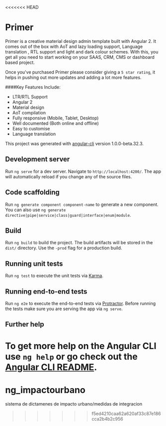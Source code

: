 <<<<<<< HEAD
# Primer

Primer is a creative material design admin template built with Angular 2. It comes out of the box with AoT and lazy loading support, Language translation , RTL support and light and dark colour schemes. With this, you get all you need to start working on your SAAS, CRM, CMS or dashboard based project.

Once you've purchased Primer please consider giving a `5 star rating`, it helps in pushing out more updates and adding a lot more features.

####Key Features Include:
* LTR/RTL Support
* Angular 2
* Material design
* AoT compilation
* Fully responsive (Mobile, Tablet, Desktop)
* Well documented (Both online and offline)
* Easy to customise
* Language translation

This project was generated with [angular-cli](https://github.com/angular/angular-cli) version 1.0.0-beta.32.3.

## Development server
Run `ng serve` for a dev server. Navigate to `http://localhost:4200/`. The app will automatically reload if you change any of the source files.

## Code scaffolding

Run `ng generate component component-name` to generate a new component. You can also use `ng generate directive|pipe|service|class|guard|interface|enum|module`.

## Build

Run `ng build` to build the project. The build artifacts will be stored in the `dist/` directory. Use the `-prod` flag for a production build.

## Running unit tests

Run `ng test` to execute the unit tests via [Karma](https://karma-runner.github.io).

## Running end-to-end tests

Run `ng e2e` to execute the end-to-end tests via [Protractor](http://www.protractortest.org/).
Before running the tests make sure you are serving the app via `ng serve`.

## Further help

To get more help on the Angular CLI use `ng help` or go check out the [Angular CLI README](https://github.com/angular/angular-cli/blob/master/README.md).
=======
# ng_impactourbano
sistema de dictamenes de impacto urbano/medidas de integracion
>>>>>>> f5ed4210caa62a620af33c87e186cca2b4b2c956
